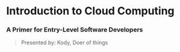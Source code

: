 # Introduction to Cloud Computing

### A Primer for Entry-Level Software Developers
> Presented by: Kody, Doer of things